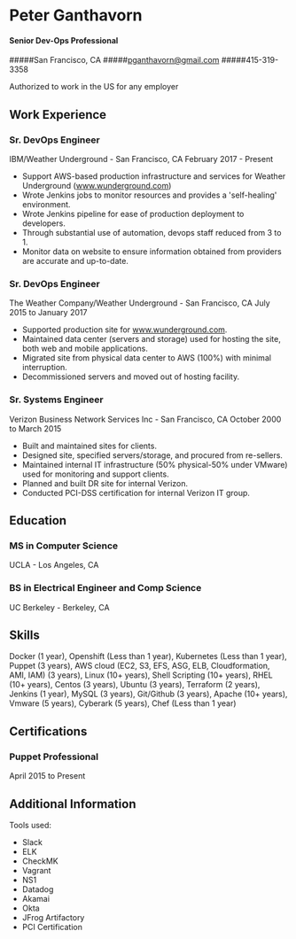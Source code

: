 # Peter Ganthavorn

#### Senior Dev-Ops Professional
#####San Francisco, CA
#####pganthavorn@gmail.com
#####415-319-3358

Authorized to work in the US for any employer

## Work Experience
### Sr. DevOps Engineer
IBM/Weather Underground - San Francisco, CA
February 2017 - Present

- Support AWS-based production infrastructure and services for Weather Underground (www.wunderground.com) 
- Wrote Jenkins jobs to monitor resources and provides a 'self-healing' environment.
- Wrote Jenkins pipeline for ease of production deployment to developers.
- Through substantial use of automation, devops staff reduced from 3 to 1.
- Monitor data on website to ensure information obtained from providers are accurate and up-to-date.

### Sr. DevOps Engineer
The Weather Company/Weather Underground - San Francisco, CA
July 2015 to January 2017

- Supported production site for www.wunderground.com.
- Maintained data center (servers and storage) used for hosting the site, both web and mobile applications. 
- Migrated site from physical data center to AWS (100%) with minimal interruption.
- Decommissioned servers and moved out of hosting facility.

### Sr. Systems Engineer
Verizon Business Network Services Inc - San Francisco, CA
October 2000 to March 2015

- Built and maintained sites for clients.
- Designed site, specified servers/storage, and procured from re-sellers.
- Maintained internal IT infrastructure (50% physical-50% under VMware) used for monitoring and support clients.
- Planned and built DR site for internal Verizon.
- Conducted PCI-DSS certification for internal Verizon IT group.


## Education
### MS in Computer Science
UCLA - Los Angeles, CA

### BS in Electrical Engineer and Comp Science
UC Berkeley - Berkeley, CA

## Skills
Docker (1 year), Openshift (Less than 1 year), Kubernetes (Less than 1 year), Puppet (3 years), AWS cloud (EC2, S3, EFS, ASG, ELB, Cloudformation, AMI, IAM) (3 years), Linux (10+ years), Shell Scripting (10+ years), RHEL (10+ years), Centos (3 years), Ubuntu (3 years), Terraform (2 years), Jenkins (1 year), MySQL (3 years), Git/Github (3 years), Apache (10+ years), Vmware (5 years), Cyberark (5 years), Chef (Less than 1 year)


## Certifications
### Puppet Professional
April 2015 to Present

## Additional Information

Tools used:
 - Slack
 - ELK
 - CheckMK
 - Vagrant
 - NS1
 - Datadog
 - Akamai
 - Okta
 - JFrog Artifactory
 - PCI Certification
